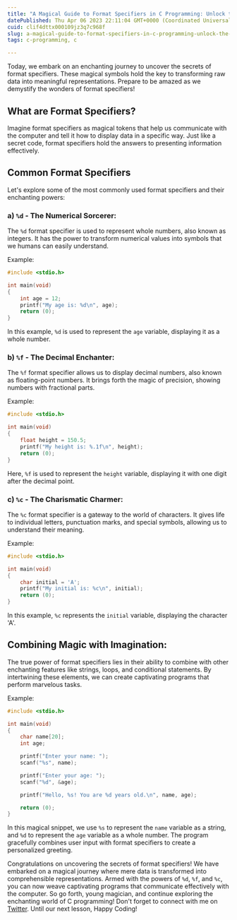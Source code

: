 ```yaml
---
title: "A Magical Guide to Format Specifiers in C Programming: Unlock the Power of Data Representation"
datePublished: Thu Apr 06 2023 22:11:04 GMT+0000 (Coordinated Universal Time)
cuid: clif4dttx000109jz3q7c968f
slug: a-magical-guide-to-format-specifiers-in-c-programming-unlock-the-power-of-data-representation
tags: c-programming, c

---
```


Today, we embark on an enchanting journey to uncover the secrets of format specifiers. These magical symbols hold the key to transforming raw data into meaningful representations. Prepare to be amazed as we demystify the wonders of format specifiers!

## What are Format Specifiers?

Imagine format specifiers as magical tokens that help us communicate with the computer and tell it how to display data in a specific way. Just like a secret code, format specifiers hold the answers to presenting information effectively.

## Common Format Specifiers

Let's explore some of the most commonly used format specifiers and their enchanting powers:

### a) `%d` - The Numerical Sorcerer:

The `%d` format specifier is used to represent whole numbers, also known as integers. It has the power to transform numerical values into symbols that we humans can easily understand.

Example:

```c
#include <stdio.h>

int main(void)
{
    int age = 12;
    printf("My age is: %d\n", age);
    return (0);
}
```

In this example, `%d` is used to represent the `age` variable, displaying it as a whole number.

### b) `%f` - The Decimal Enchanter:

The `%f` format specifier allows us to display decimal numbers, also known as floating-point numbers. It brings forth the magic of precision, showing numbers with fractional parts.

Example:

```c
#include <stdio.h>

int main(void)
{
    float height = 150.5;
    printf("My height is: %.1f\n", height);
    return (0);
}
```

Here, `%f` is used to represent the `height` variable, displaying it with one digit after the decimal point.

### c) `%c` - The Charismatic Charmer:

The `%c` format specifier is a gateway to the world of characters. It gives life to individual letters, punctuation marks, and special symbols, allowing us to understand their meaning.

Example:

```c
#include <stdio.h>

int main(void) 
{
    char initial = 'A';
    printf("My initial is: %c\n", initial);
    return (0);
}
```

In this example, `%c` represents the `initial` variable, displaying the character 'A'.

## Combining Magic with Imagination:

The true power of format specifiers lies in their ability to combine with other enchanting features like strings, loops, and conditional statements. By intertwining these elements, we can create captivating programs that perform marvelous tasks.

Example:

```c
#include <stdio.h>

int main(void)
{
    char name[20];
    int age;

    printf("Enter your name: ");
    scanf("%s", name);

    printf("Enter your age: ");
    scanf("%d", &age);

    printf("Hello, %s! You are %d years old.\n", name, age);

    return (0);
}
```

In this magical snippet, we use `%s` to represent the `name` variable as a string, and `%d` to represent the `age` variable as a whole number. The program gracefully combines user input with format specifiers to create a personalized greeting.

Congratulations on uncovering the secrets of format specifiers! We have embarked on a magical journey where mere data is transformed into comprehensible representations. Armed with the powers of `%d`, `%f`, and `%c`, you can now weave captivating programs that communicate effectively with the computer. So go forth, young magician, and continue exploring the enchanting world of C programming! Don't forget to connect with me on [Twitter](https://twitter.com/agadosei). Until our next lesson, Happy Coding!